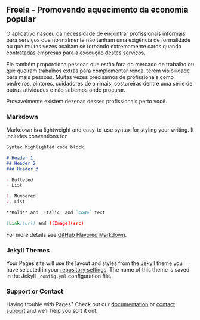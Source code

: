 ## Freela - Promovendo aquecimento da economia popular

O aplicativo nasceu da necessidade de encontrar profissionais informais para serviços que normalmente não tenham uma exigência de formalidade ou que muitas vezes acabam se tornando extremamente caros quando contratadas empresas para a execução destes serviços.

Ele também proporciona pessoas que estão fora do mercado de trabalho ou que queiram trabalhos extras para complementar renda, terem visibilidade para mais pessoas. Muitas vezes precisamos de profissionais como pedreiros, pintores, cuidadores de animais, costureiras dentre uma série de outras atividades e não sabemos onde procurar.

Provavelmente existem dezenas desses profissionais perto você.

### Markdown

Markdown is a lightweight and easy-to-use syntax for styling your writing. It includes conventions for

```markdown
Syntax highlighted code block

# Header 1
## Header 2
### Header 3

- Bulleted
- List

1. Numbered
2. List

**Bold** and _Italic_ and `Code` text

[Link](url) and ![Image](src)
```

For more details see [GitHub Flavored Markdown](https://guides.github.com/features/mastering-markdown/).

### Jekyll Themes

Your Pages site will use the layout and styles from the Jekyll theme you have selected in your [repository settings](https://github.com/danieltostes/freela/settings). The name of this theme is saved in the Jekyll `_config.yml` configuration file.

### Support or Contact

Having trouble with Pages? Check out our [documentation](https://help.github.com/categories/github-pages-basics/) or [contact support](https://github.com/contact) and we’ll help you sort it out.

